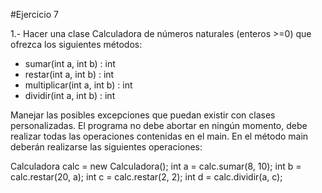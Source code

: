 #Ejercicio 7

1.- Hacer una clase Calculadora de números naturales (enteros >=0) que ofrezca los siguientes métodos:
- sumar(int a, int b) : int
- restar(int a, int b) : int
- multiplicar(int a, int b) : int
- dividir(int a, int b) : int

Manejar las posibles excepciones que puedan existir con clases personalizadas. El programa no debe abortar en ningún momento, debe realizar todas las operaciones contenidas en el main. En el método main deberán realizarse las siguientes operaciones:

Calculadora calc = new Calculadora();
int a = calc.sumar(8, 10);
int b = calc.restar(20, a);
int c = calc.restar(2, 2);
int d = calc.dividir(a, c);
